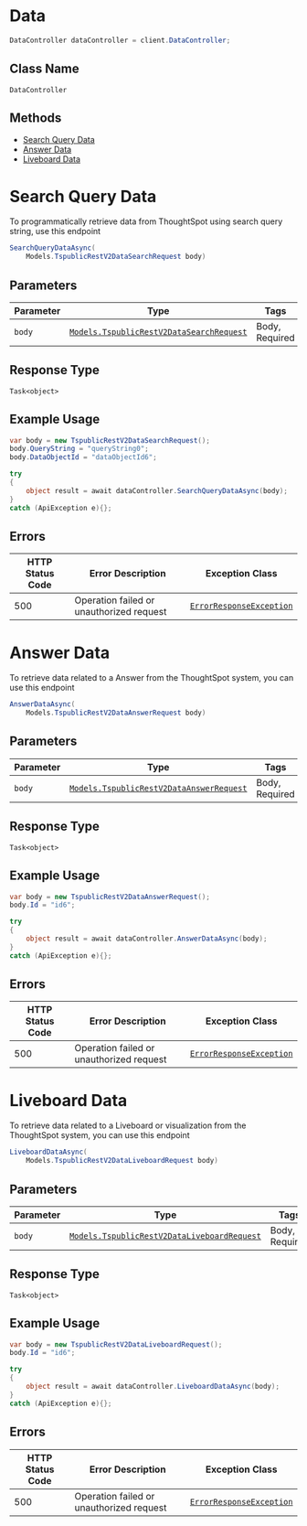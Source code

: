 # Data

```csharp
DataController dataController = client.DataController;
```

## Class Name

`DataController`

## Methods

* [Search Query Data](../../doc/controllers/data.md#search-query-data)
* [Answer Data](../../doc/controllers/data.md#answer-data)
* [Liveboard Data](../../doc/controllers/data.md#liveboard-data)


# Search Query Data

To programmatically retrieve data from ThoughtSpot using search query string, use this endpoint

```csharp
SearchQueryDataAsync(
    Models.TspublicRestV2DataSearchRequest body)
```

## Parameters

| Parameter | Type | Tags | Description |
|  --- | --- | --- | --- |
| `body` | [`Models.TspublicRestV2DataSearchRequest`](../../doc/models/tspublic-rest-v2-data-search-request.md) | Body, Required | - |

## Response Type

`Task<object>`

## Example Usage

```csharp
var body = new TspublicRestV2DataSearchRequest();
body.QueryString = "queryString0";
body.DataObjectId = "dataObjectId6";

try
{
    object result = await dataController.SearchQueryDataAsync(body);
}
catch (ApiException e){};
```

## Errors

| HTTP Status Code | Error Description | Exception Class |
|  --- | --- | --- |
| 500 | Operation failed or unauthorized request | [`ErrorResponseException`](../../doc/models/error-response-exception.md) |


# Answer Data

To retrieve data related to a Answer from the ThoughtSpot system, you can use this endpoint

```csharp
AnswerDataAsync(
    Models.TspublicRestV2DataAnswerRequest body)
```

## Parameters

| Parameter | Type | Tags | Description |
|  --- | --- | --- | --- |
| `body` | [`Models.TspublicRestV2DataAnswerRequest`](../../doc/models/tspublic-rest-v2-data-answer-request.md) | Body, Required | - |

## Response Type

`Task<object>`

## Example Usage

```csharp
var body = new TspublicRestV2DataAnswerRequest();
body.Id = "id6";

try
{
    object result = await dataController.AnswerDataAsync(body);
}
catch (ApiException e){};
```

## Errors

| HTTP Status Code | Error Description | Exception Class |
|  --- | --- | --- |
| 500 | Operation failed or unauthorized request | [`ErrorResponseException`](../../doc/models/error-response-exception.md) |


# Liveboard Data

To retrieve data related to a Liveboard or visualization from the ThoughtSpot system, you can use this endpoint

```csharp
LiveboardDataAsync(
    Models.TspublicRestV2DataLiveboardRequest body)
```

## Parameters

| Parameter | Type | Tags | Description |
|  --- | --- | --- | --- |
| `body` | [`Models.TspublicRestV2DataLiveboardRequest`](../../doc/models/tspublic-rest-v2-data-liveboard-request.md) | Body, Required | - |

## Response Type

`Task<object>`

## Example Usage

```csharp
var body = new TspublicRestV2DataLiveboardRequest();
body.Id = "id6";

try
{
    object result = await dataController.LiveboardDataAsync(body);
}
catch (ApiException e){};
```

## Errors

| HTTP Status Code | Error Description | Exception Class |
|  --- | --- | --- |
| 500 | Operation failed or unauthorized request | [`ErrorResponseException`](../../doc/models/error-response-exception.md) |

